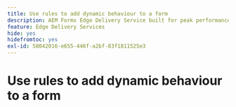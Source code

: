 ```yaml
---
title: Use rules to add dynamic behaviour to a form
description: AEM Forms Edge Delivery Service built for peak performance, empowering you to envision the future of streamlined data collection and user engagement. Use rules to add dynamic behaviour to a form
feature: Edge Delivery Services
hide: yes
hidefromtoc: yes
exl-id: 58042016-e655-446f-a2bf-83f1811525e3
---
```

# Use rules to add dynamic behaviour to a form
